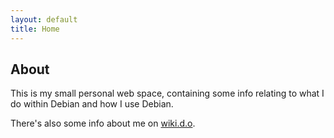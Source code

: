 ```yaml
---
layout: default
title: Home
---
```


## About ##

This is my small personal web space, containing some info relating to
what I do within Debian and how I use Debian.

There's also some info about me on [wiki.d.o][wiki].

[wiki]: https://wiki.debian.org/MikeMiller
